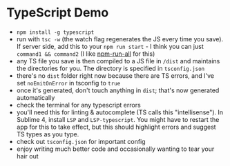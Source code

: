# TypeScript Demo

- `npm install -g typescript`
- run with `tsc -w` (the watch flag regenerates the JS every time you save). If server side, add this to your `npm run start` - I think you can just `command1 && command2` (I like [npm-run-all](https://www.npmjs.com/package/npm-run-all) for this)
-  any TS file you save is then compiled to a JS file in `/dist` and maintains the directories for you. The directory is specified in `tsconfig.json`
-  there's no `dist` folder right now because there are TS errors, and I've set `noEmitOnError` in tsconfig to `true`
- once it's generated, don't touch anything in `dist`; that's now generated automatically
- check the terminal for any typescript errors
- you'll need this for linting & autocomplete (TS calls this "intellisense"). In Sublime 4, install `LSP` and `LSP-typescript`. You might have to restart the app for this to take effect, but this should highlight errors and suggest TS types as you type.
- check out `tsconfig.json` for important config
- enjoy writing much better code and occasionally wanting to tear your hair out